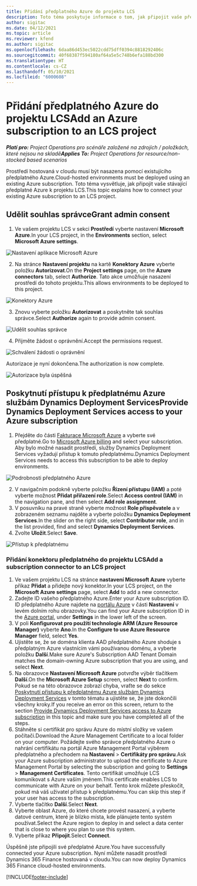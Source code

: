 ```yaml
---
title: Přidání předplatného Azure do projektu LCS
description: Toto téma poskytuje informace o tom, jak připojit vaše předplatné Azure k projektu LCS.
author: sigitac
ms.date: 04/12/2021
ms.topic: article
ms.reviewer: kfend
ms.author: sigitac
ms.openlocfilehash: 6daa86d453ec5022cdd75dff0394c8818292406c
ms.sourcegitcommit: 40f68387f594180af64a5e5c748b6efa188bd300
ms.translationtype: HT
ms.contentlocale: cs-CZ
ms.lasthandoff: 05/10/2021
ms.locfileid: "6000608"
---
```

# <a name="add-an-azure-subscription-to-an-lcs-project"></a><span data-ttu-id="cab10-103">Přidání předplatného Azure do projektu LCS</span><span class="sxs-lookup"><span data-stu-id="cab10-103">Add an Azure subscription to an LCS project</span></span>

<span data-ttu-id="cab10-104">_**Platí pro:** Project Operations pro scénáře založené na zdrojích / položkách, které nejsou na skladě_</span><span class="sxs-lookup"><span data-stu-id="cab10-104">_**Applies To:** Project Operations for resource/non-stocked based scenarios_</span></span>

<span data-ttu-id="cab10-105">Prostředí hostovaná v cloudu musí být nasazena pomocí existujícího předplatného Azure.</span><span class="sxs-lookup"><span data-stu-id="cab10-105">Cloud-hosted environments must be deployed using an existing Azure subscription.</span></span> <span data-ttu-id="cab10-106">Toto téma vysvětluje, jak připojit vaše stávající předplatné Azure k projektu LCS.</span><span class="sxs-lookup"><span data-stu-id="cab10-106">This topic explains how to connect your existing Azure subscription to an LCS project.</span></span> 

## <a name="grant-admin-consent"></a><span data-ttu-id="cab10-107">Udělit souhlas správce</span><span class="sxs-lookup"><span data-stu-id="cab10-107">Grant admin consent</span></span>

1. <span data-ttu-id="cab10-108">Ve vašem projektu LCS v sekci **Prostředí** vyberte nastavení **Microsoft Azure**.</span><span class="sxs-lookup"><span data-stu-id="cab10-108">In your LCS project, in the **Environments** section, select **Microsoft Azure settings**.</span></span>

![Nastavení aplikace Microsoft Azure](./media/1MicrosoftAzureSettings.png)

2. <span data-ttu-id="cab10-110">Na stránce **Nastavení projektu** na kartě **Konektory Azure** vyberte položku **Autorizovat**.</span><span class="sxs-lookup"><span data-stu-id="cab10-110">On the **Project settings** page, on the **Azure connectors** tab, select **Authorize**.</span></span> <span data-ttu-id="cab10-111">Tato akce umožňuje nasazení prostředí do tohoto projektu.</span><span class="sxs-lookup"><span data-stu-id="cab10-111">This allows environments to be deployed to this project.</span></span>

![Konektory Azure](./media/2AzureConnectors.png)

3. <span data-ttu-id="cab10-113">Znovu vyberte položku **Autorizovat** a poskytněte tak souhlas správce.</span><span class="sxs-lookup"><span data-stu-id="cab10-113">Select **Authorize** again to provide admin consent.</span></span>

![Udělit souhlas správce](./media/3GrantAdminConsent.png)

4. <span data-ttu-id="cab10-115">Přijměte žádost o oprávnění.</span><span class="sxs-lookup"><span data-stu-id="cab10-115">Accept the permissions request.</span></span>

![Schválení žádosti o oprávnění](./media/4AcceptPermissionRequest.png)

<span data-ttu-id="cab10-117">Autorizace je nyní dokončena.</span><span class="sxs-lookup"><span data-stu-id="cab10-117">The authorization is now complete.</span></span> 

![Autorizace byla úspěšná](./media/5AuthorizationComplete.png)

## <a name="provide-dynamics-deployment-services-access-to-your-azure-subscription"></a><a name="provide"></a><span data-ttu-id="cab10-119">Poskytnutí přístupu k předplatnému Azure službám Dynamics Deployment Services</span><span class="sxs-lookup"><span data-stu-id="cab10-119">Provide Dynamics Deployment Services access to your Azure subscription</span></span>

1. <span data-ttu-id="cab10-120">Přejděte do části [Fakturace Microsoft Azure](https://portal.azure.com/#blade/Microsoft\_Azure\_Billing/SubscriptionsBlade) a vyberte své předplatné.</span><span class="sxs-lookup"><span data-stu-id="cab10-120">Go to [Microsoft Azure billing](https://portal.azure.com/#blade/Microsoft\_Azure\_Billing/SubscriptionsBlade) and select your subscription.</span></span> <span data-ttu-id="cab10-121">Aby bylo možné nasadit prostředí, služby Dynamics Deployment Services vyžadují přístup k tomuto předplatnému.</span><span class="sxs-lookup"><span data-stu-id="cab10-121">Dynamics Deployment Services needs to access this subscription to be able to deploy environments.</span></span>

![Podrobnosti předplatného Azure](./media/6AzureSubscription.png)

2. <span data-ttu-id="cab10-123">V navigačním podokně vyberte položku **Řízení přístupu (IAM)** a poté vyberte možnost **Přidat přiřazení role**.</span><span class="sxs-lookup"><span data-stu-id="cab10-123">Select **Access control (IAM)** in the navigation pane, and then select **Add role assignment**.</span></span>
3. <span data-ttu-id="cab10-124">V posuvníku na pravé straně vyberte možnost **Role přispěvatele** a v zobrazeném seznamu najděte a vyberte položku **Dynamics Deployment Services**.</span><span class="sxs-lookup"><span data-stu-id="cab10-124">In the slider on the right side, select **Contributor role**, and in the list provided, find and select **Dynamics Deployment Services**.</span></span> 
4. <span data-ttu-id="cab10-125">Zvolte **Uložit**.</span><span class="sxs-lookup"><span data-stu-id="cab10-125">Select **Save**.</span></span>

![Přístup k předplatnému](./media/7SubscriptionAccess.png)

### <a name="add-a-subscription-connector-to-an-lcs-project"></a><span data-ttu-id="cab10-127">Přidání konektoru předplatného do projektu LCS</span><span class="sxs-lookup"><span data-stu-id="cab10-127">Add a subscription connector to an LCS project</span></span>

1. <span data-ttu-id="cab10-128">Ve vašem projektu LCS na stránce **nastavení Microsoft Azure** vyberte příkaz **Přidat** a přidejte nový konektor.</span><span class="sxs-lookup"><span data-stu-id="cab10-128">In your LCS project, on the **Microsoft Azure settings** page, select **Add** to add a new connector.</span></span>
2. <span data-ttu-id="cab10-129">Zadejte ID vašeho předplatného Azure.</span><span class="sxs-lookup"><span data-stu-id="cab10-129">Enter your Azure subscription ID.</span></span> <span data-ttu-id="cab10-130">ID předplatného Azure najdete na [portálu Azure](https://ms.portal.azure.com/) v části **Nastavení** v levém dolním rohu obrazovky.</span><span class="sxs-lookup"><span data-stu-id="cab10-130">You can find your Azure subscription ID in the [Azure portal](https://ms.portal.azure.com/), under  **Settings**  in the lower left of the screen.</span></span>
3. <span data-ttu-id="cab10-131">V poli **Konfigurovat pro použití technologie ARM (Azure Resource Manager)** vyberte **Ano**.</span><span class="sxs-lookup"><span data-stu-id="cab10-131">In the **Configure to use Azure Resource Manager** field, select **Yes**.</span></span>
4. <span data-ttu-id="cab10-132">Ujistěte se, že se doména klienta AAD předplatného Azure shoduje s předplatným Azure vlastnícím vámi používanou doménu, a vyberte položku **Další**.</span><span class="sxs-lookup"><span data-stu-id="cab10-132">Make sure Azure's Subscription AAD Tenant Domain matches the domain-owning Azure subscription that you are using, and select **Next**.</span></span>
5. <span data-ttu-id="cab10-133">Na obrazovce **Nastavení Microsoft Azure** potvrďte výběr tlačítkem **Další**.</span><span class="sxs-lookup"><span data-stu-id="cab10-133">On the **Microsoft Azure Setup** screen, select **Next** to confirm.</span></span> <span data-ttu-id="cab10-134">Pokud se na této obrazovce zobrazí chyba, vraťte se do sekce [Poskytnutí přístupu k předplatnému Azure službám Dynamics Deployment Services](#provide) v tomto tématu a ujistěte se, že jste dokončili všechny kroky.</span><span class="sxs-lookup"><span data-stu-id="cab10-134">If you receive an error on this screen, return to the section [Provide Dynamics Deployment Services access to Azure subscription](#provide) in this topic and make sure you have completed all of the steps.</span></span>
6. <span data-ttu-id="cab10-135">Stáhněte si certifikát pro správu Azure do místní složky ve vašem počítači.</span><span class="sxs-lookup"><span data-stu-id="cab10-135">Download the Azure Management Certificate to a local folder on your computer.</span></span> <span data-ttu-id="cab10-136">Požádejte svého správce předplatného Azure o nahrání certifikátu na portál Azure Management Portal výběrem předplatného a přechodem na **Nastavení** > **Certifikáty pro správu**.</span><span class="sxs-lookup"><span data-stu-id="cab10-136">Ask your Azure subscription administrator to upload the certificate to Azure Management Portal by selecting the subscription and going to **Settings** > **Management Certificates**.</span></span> <span data-ttu-id="cab10-137">Tento certifikát umožňuje LCS komunikovat s Azure vaším jménem.</span><span class="sxs-lookup"><span data-stu-id="cab10-137">This certificate enables LCS to communicate with Azure on your behalf.</span></span> <span data-ttu-id="cab10-138">Tento krok můžete přeskočit, pokud má váš uživatel přístup k předplatnému.</span><span class="sxs-lookup"><span data-stu-id="cab10-138">You can skip this step if your user has access to the subscription.</span></span>
7. <span data-ttu-id="cab10-139">Vyberte tlačítko **Další**.</span><span class="sxs-lookup"><span data-stu-id="cab10-139">Select  **Next**.</span></span>
8. <span data-ttu-id="cab10-140">Vyberte oblast Azure, do které chcete provést nasazení, a vyberte datové centrum, které je blízko místa, kde plánujete tento systém používat.</span><span class="sxs-lookup"><span data-stu-id="cab10-140">Select the Azure region to deploy in and select a data center that is close to where you plan to use this system.</span></span>
9.  <span data-ttu-id="cab10-141">Vyberte příkaz **Připojit**.</span><span class="sxs-lookup"><span data-stu-id="cab10-141">Select  **Connect**.</span></span>

<span data-ttu-id="cab10-142">Úspěšně jste připojili své předplatné Azure.</span><span class="sxs-lookup"><span data-stu-id="cab10-142">You have successfully connected your Azure subscription.</span></span> <span data-ttu-id="cab10-143">Nyní můžete nasadit prostředí Dynamics 365 Finance hostovaná v cloudu.</span><span class="sxs-lookup"><span data-stu-id="cab10-143">You can now deploy Dynamics 365 Finance cloud-hosted environments.</span></span>




[!INCLUDE[footer-include](../includes/footer-banner.md)]
